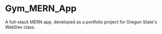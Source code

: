 # Gym_MERN_App
A full-stack MERN app, developed as a portfolio project for Oregon State's WebDev class.
